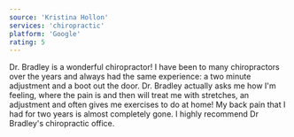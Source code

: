 ```yaml
---
source: 'Kristina Hollon'
services: 'chiropractic'
platform: 'Google'
rating: 5
---
```


Dr. Bradley is a wonderful chiropractor!  I have been to many chiropractors over the years and always had the same experience: a two minute adjustment and a boot out the door. Dr. Bradley actually asks me how I'm feeling, where the pain is and then will treat me with stretches, an adjustment and often gives me exercises to do at home!  My back pain that I had for two years is almost completely gone.  I highly recommend Dr Bradley's chiropractic office.

